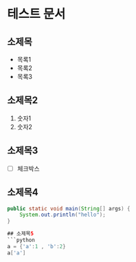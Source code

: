 # 테스트 문서
## 소제목
- 목록1
- 목록2
- 목록3

## 소제목2
1. 숫자1
2. 숫자2

## 소제목3
- [ ] 체크박스

## 소제목4
```java
public static void main(String[] args) {
    System.out.println("hello");
}

## 소제목5
```python
a = {'a':1 , 'b':2}
a['a']
```
